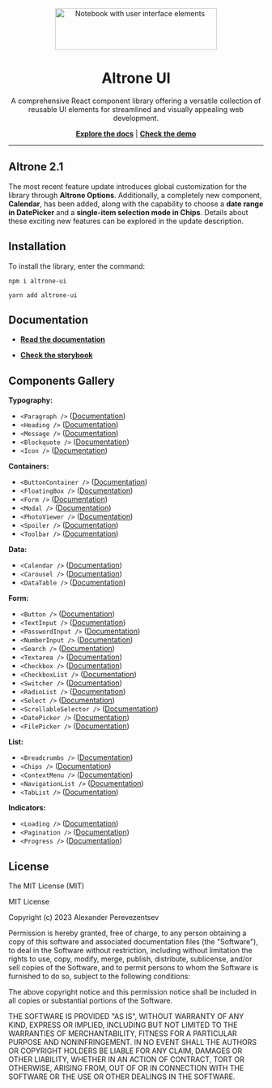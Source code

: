 <p align='center'>
    <img alt="Notebook with user interface elements" width="320" height="82" src="https://files.gitbook.com/v0/b/gitbook-x-prod.appspot.com/o/spaces%2FW5YLGWqfJIMCnPELJjW6%2Fuploads%2FGUo8Duhjb5SonJdYliHO%2Flogo.png?alt=media&token=906640d8-d99c-4e48-87e7-b6e92171a084" title="Altrone UI logo" />
    <h1 align='center'>Altrone UI</h1>
    <p align='center'>
        A comprehensive React component library offering a versatile collection of reusable UI elements for streamlined and visually appealing web development.
    </p>
    <p align='center'>
        <b><a href='https://apcom.gitbook.io/altrone-ui/'>Explore the docs</a></b> | <b><a href='https://apcom52.github.io/altrone-ui/'>Check the demo</a></b>
    </p>
</p>

-----

## Altrone 2.1

The most recent feature update introduces global customization for the library through **Altrone Options**. 
Additionally, a completely new component, **Calendar**, has been added, along with the capability to 
choose a **date range in DatePicker** and a **single-item selection mode in Chips**. Details about these 
exciting new features can be explored in the update description.

## Installation

To install the library, enter the command:

`npm i altrone-ui`

`yarn add altrone-ui`

## Documentation

- [**Read the documentation**](https://apcom.gitbook.io/altrone-ui/)

- [**Check the storybook**](https://apcom52.github.io/altrone-ui/)

## Components Gallery

**Typography:**

- `<Paragraph />` ([Documentation](https://apcom.gitbook.io/altrone-ui/components/typography/paragraph))
- `<Heading />` ([Documentation](https://apcom.gitbook.io/altrone-ui/components/typography/heading))
- `<Message />` ([Documentation](https://apcom.gitbook.io/altrone-ui/components/typography/message))
- `<Blockquote />` ([Documentation](https://apcom.gitbook.io/altrone-ui/components/typography/blockquote))
- `<Icon />` ([Documentation](https://apcom.gitbook.io/altrone-ui/components/typography/icon))

**Containers:**

- `<ButtonContainer />` ([Documentation](https://apcom.gitbook.io/altrone-ui/components/containers/buttoncontainer))
- `<FloatingBox />` ([Documentation](https://apcom.gitbook.io/altrone-ui/components/containers/floatingbox))
- `<Form />` ([Documentation](https://apcom.gitbook.io/altrone-ui/components/containers/form))
- `<Modal />` ([Documentation](https://apcom.gitbook.io/altrone-ui/components/containers/modal))
- `<PhotoViewer />` ([Documentation](https://apcom.gitbook.io/altrone-ui/components/containers/photoviewer))
- `<Spoiler />` ([Documentation](https://apcom.gitbook.io/altrone-ui/components/containers/spoiler))
- `<Toolbar />` ([Documentation](https://apcom.gitbook.io/altrone-ui/components/containers/toolbar))

**Data:**

- `<Calendar />` ([Documentation](https://apcom.gitbook.io/altrone-ui/components/data/calendar))
- `<Carousel />` ([Documentation](https://apcom.gitbook.io/altrone-ui/components/data/carousel))
- `<DataTable />` ([Documentation](https://apcom.gitbook.io/altrone-ui/components/data/datatable))

**Form:**

- `<Button />` ([Documentation](https://apcom.gitbook.io/altrone-ui/components/forms/button))
- `<TextInput />` ([Documentation](https://apcom.gitbook.io/altrone-ui/components/forms/textinput))
- `<PasswordInput />` ([Documentation](https://apcom.gitbook.io/altrone-ui/components/forms/passwordinput))
- `<NumberInput />` ([Documentation](https://apcom.gitbook.io/altrone-ui/components/forms/numberinput))
- `<Search />` ([Documentation](https://apcom.gitbook.io/altrone-ui/components/forms/search))
- `<Textarea />` ([Documentation](https://apcom.gitbook.io/altrone-ui/components/forms/textarea))
- `<Checkbox />` ([Documentation](https://apcom.gitbook.io/altrone-ui/components/forms/checkbox))
- `<CheckboxList />` ([Documentation](https://apcom.gitbook.io/altrone-ui/components/forms/checkboxlist))
- `<Switcher />` ([Documentation](https://apcom.gitbook.io/altrone-ui/components/forms/switcher))
- `<RadioList />` ([Documentation](https://apcom.gitbook.io/altrone-ui/components/forms/radiolist))
- `<Select />` ([Documentation](https://apcom.gitbook.io/altrone-ui/components/forms/select))
- `<ScrollableSelector />` ([Documentation](https://apcom.gitbook.io/altrone-ui/components/forms/scrollableselector))
- `<DatePicker />` ([Documentation](https://apcom.gitbook.io/altrone-ui/components/forms/datepicker))
- `<FilePicker />` ([Documentation](https://apcom.gitbook.io/altrone-ui/components/forms/filepicker))

**List:**

- `<Breadcrumbs />` ([Documentation](https://apcom.gitbook.io/altrone-ui/components/lists/breadcrumbs))
- `<Chips />` ([Documentation](https://apcom.gitbook.io/altrone-ui/components/lists/chips))
- `<ContextMenu />` ([Documentation](https://apcom.gitbook.io/altrone-ui/components/lists/contextmenu))
- `<NavigationList />` ([Documentation](https://apcom.gitbook.io/altrone-ui/components/lists/navigationlist))
- `<TabList />` ([Documentation](https://apcom.gitbook.io/altrone-ui/components/lists/tablist))

**Indicators:**

- `<Loading />` ([Documentation](https://apcom.gitbook.io/altrone-ui/components/indicators/loading))
- `<Pagination />` ([Documentation](https://apcom.gitbook.io/altrone-ui/components/indicators/pagination))
- `<Progress />` ([Documentation](https://apcom.gitbook.io/altrone-ui/components/indicators/progress))

## License

The MIT License (MIT)

MIT License

Copyright (c) 2023 Alexander Perevezentsev

Permission is hereby granted, free of charge, to any person obtaining a copy
of this software and associated documentation files (the "Software"), to deal
in the Software without restriction, including without limitation the rights
to use, copy, modify, merge, publish, distribute, sublicense, and/or sell
copies of the Software, and to permit persons to whom the Software is
furnished to do so, subject to the following conditions:

The above copyright notice and this permission notice shall be included in all
copies or substantial portions of the Software.

THE SOFTWARE IS PROVIDED "AS IS", WITHOUT WARRANTY OF ANY KIND, EXPRESS OR
IMPLIED, INCLUDING BUT NOT LIMITED TO THE WARRANTIES OF MERCHANTABILITY,
FITNESS FOR A PARTICULAR PURPOSE AND NONINFRINGEMENT. IN NO EVENT SHALL THE
AUTHORS OR COPYRIGHT HOLDERS BE LIABLE FOR ANY CLAIM, DAMAGES OR OTHER
LIABILITY, WHETHER IN AN ACTION OF CONTRACT, TORT OR OTHERWISE, ARISING FROM,
OUT OF OR IN CONNECTION WITH THE SOFTWARE OR THE USE OR OTHER DEALINGS IN THE
SOFTWARE.
